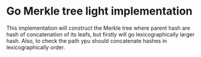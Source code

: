 # Go Merkle tree light implementation

This implementation will construct the Merkle tree where parent hash are hash of concatenation of its leafs,
but firstly will go lexicographically larger hash. Also, to check the path ypu should concatenate hashes in
lexicographically order.